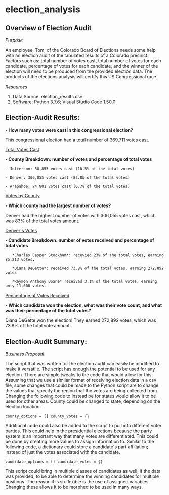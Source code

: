 # election_analysis

## Overview of Election Audit

*Purpose*

An employee, Tom, of the Colorado Board of Elections needs some help with an election audit of the tabulated results of a Colorado precinct. Factors such as: total number of votes cast, total number of votes for each candidate, percentage of votes for each candidate, and the winner of the election will need to be produced from the provided election data. The products of the elections analysis will certify this US Congressional race. 

*Resources* 

1. Data Source: election_results.csv
2. Software: Python 3.7.6; Visual Studio Code 1.50.0 

## Election-Audit Results: 

**- How many votes were cast in this congressional election?**

This congressional election had a total number of 369,711 votes cast. 

[Total Votes Cast](https://user-images.githubusercontent.com/102566199/164950630-c2ba12c5-b76d-4cc4-ada5-0234bed11619.png)

**- County Breakdown: number of votes and percentage of total votes**

    - Jefferson: 38,855 votes cast (10.5% of the total votes)
    
    - Denver: 306,055 votes cast (82.8& of the total votes)
    
    - Arapahoe: 24,801 votes cast (6.7% of the total votes)
    
[Votes by County](https://user-images.githubusercontent.com/102566199/164950769-5e97c7b1-1a2a-42a9-8f8e-7c54ed554aa7.png)

**- Which county had the largest number of votes?**

Denver had the highest number of votes with 306,055 votes cast, which was 83% of the total votes amount.

[Denver's Votes](https://user-images.githubusercontent.com/102566199/164950805-dde2bcf7-8500-4ae0-ad15-29e9ebf2420c.png)

**- Candidate Breakdown: number of votes received and percentage of total votes**

       *Charles Casper Stockham*: recevied 23% of the total votes, earning 85,213 votes.
       
       *Diana DeGette*: received 73.8% of the total votes, earning 272,892 votes
       
       *Raymon Anthony Doane* received 3.1% of the total votes, earning only 11,606 votes.
       
[Pencentage of Votes Received](https://user-images.githubusercontent.com/102566199/164950692-de586a14-66f8-42ab-bbc7-2857d6d3e8e0.png)

**- Which candidate won the election, what was their vote count, and what was their percentage of the total votes?**

Diana DeGette won the election! They earned 272,892 votes, which was 73.8% of the total vote amount. 

## Election-Audit Summary: 

*Business Proposal*

The script that was written for the election audit can easily be modified to make it versatile. The script has enough the potential to be used for any election. There are simple tweaks to the code that would allow for this. Assuming that we use a similar format of receiving election data in a csv file, some changes that could be made to the Python script are to change the values that specify the region that the votes are being collected from. Changing the following code to instead be for states would allow it to be used for other areas. County could be changed to state, depending on the election location. 

`county_options = []
county_votes = {}`

Additional code could also be added to the script to pull into different voter parties. This could help in the presidential elections because the party system is an important way that many votes are differentiated. This could be done by creating more values to assign information to. Similar to the following code, a dictionary could store a candidate's part affiliation; instead of just the votes associated with the candidate. 

`candidate_options = []
candidate_votes = {}`

This script could bring in multiple classes of candidates as well, if the data was provided, to be able to determine the winning candidates for multiple positions. The reason it is so flexible is the use of assigned variables. Changing these allows it to be morphed to be used in many ways. 

